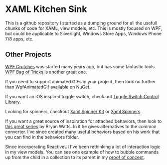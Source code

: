 XAML Kitchen Sink
=================

This is a github repository I started as a dumping ground for all the usefull chunks of code for XAML, view models, etc. This is mostly focused on WPF, but could be applicable to Silverlight, Windows Store Apps, Windows Phone 7/8 apps, etc.

Other Projects
--------------
[WPF Crutches](https://bitbucket.org/rstarkov/wpfcrutches) was started many years ago, but has some fantastic tools. [WPF Bag of Tricks](https://github.com/thinkpixellab/bot) is another great one.

If you need to support animated GIFs in your project, then look no further than [WpfAnimatedGif](https://github.com/thomaslevesque/WpfAnimatedGif) available on NuGet.

If you want an iOS inspired toggle switch, check out [Toggle Switch Control Library](https://github.com/ejensen/toggle-switch-control).

Looking for spinners, checkout [Xaml Spinner Kit](https://github.com/nigel-sampson/spinkit-xaml) or [Xaml Spinners](https://github.com/blackspikeltd/Xaml-Spinners-WPF).

If you want a great source of inspiration for attached behaviors, then look to [this great series](http://www.executableintent.com/attached-behaviors-part-1-booleanvisibility/) by Bryan Watts. In it he gives alternatives to the common converter. I've since created many useful behaviors based on his work that you can find in the behaviors folder.

Since incorporating ReactiveUI I've been rethinking a lot of interaction logic in my view models. You can see one example of how to bubble commands up from the child in a collection to its parent in my [proof of concept](https://github.com/kmcginnes/PoC.ReactiveCommandBubbling).
